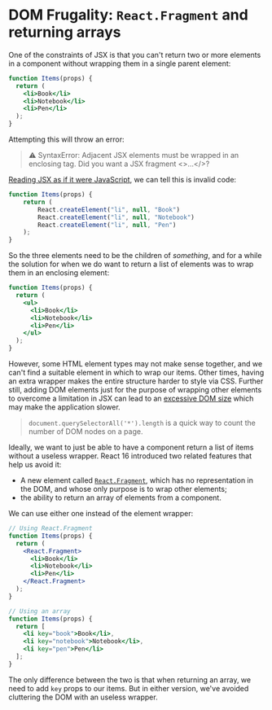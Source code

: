 # DOM Frugality: `React.Fragment` and returning arrays

One of the constraints of JSX is that you can't return two or more elements in a component without wrapping them in a single parent element:

```jsx
function Items(props) {
  return (
    <li>Book</li>
    <li>Notebook</li>
    <li>Pen</li>
  );
}
```

Attempting this will throw an error:

> ⚠️ SyntaxError: Adjacent JSX elements must be wrapped in an enclosing tag. Did you want a JSX fragment <>...</>?

[Reading JSX as if it were JavaScript](./jsx-to-javascript.md), we can tell this is invalid code:

```js
function Items(props) {
	return (
		React.createElement("li", null, "Book")
		React.createElement("li", null, "Notebook")
		React.createElement("li", null, "Pen")
	);
}
```

So the three elements need to be the children of _something_, and for a while the solution for when we do want to return a list of elements was to wrap them in an enclosing element:

```jsx
function Items(props) {
  return (
    <ul>
      <li>Book</li>
      <li>Notebook</li>
      <li>Pen</li>
    </ul>
  );
}
```

However, some HTML element types may not make sense together, and we can't find a suitable element in which to wrap our items. Other times, having an extra wrapper makes the entire structure harder to style via CSS. Further still, adding DOM elements just for the purpose of wrapping other elements to overcome a limitation in JSX can lead to an [excessive DOM size][dom-size] which may make the application slower.

> `document.querySelectorAll('*').length` is a quick way to count the number of DOM nodes on a page.

Ideally, we want to just be able to have a component return a list of items without a useless wrapper. React 16 introduced two related features that help us avoid it:

- A new element called [`React.Fragment`][fragments], which has no representation in the DOM, and whose only purpose is to wrap other elements;
- the ability to return an array of elements from a component.

We can use either one instead of the element wrapper:

```jsx
// Using React.Fragment
function Items(props) {
  return (
    <React.Fragment>
      <li>Book</li>
      <li>Notebook</li>
      <li>Pen</li>
    </React.Fragment>
  );
}

// Using an array
function Items(props) {
  return [
    <li key="book">Book</li>,
    <li key="notebook">Notebook</li>,
    <li key="pen">Pen</li>
  ];
}
```

The only difference between the two is that when returning an array, we need to add `key` props to our items. But in either version, we've avoided cluttering the DOM with an useless wrapper.

[fragments]: https://reactjs.org/docs/fragments.html
[dom-size]: https://developers.google.com/web/tools/lighthouse/audits/dom-size
